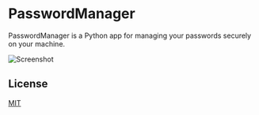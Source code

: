 # PasswordManager

PasswordManager is a Python app for managing your passwords securely on your machine.


![Screenshot](https://github.com/yarinbehere/PasswordManager/blob/main/Screenshot.png)

## License
[MIT](https://choosealicense.com/licenses/mit/)
